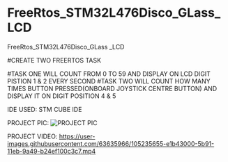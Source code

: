 # FreeRtos_STM32L476Disco_GLass_LCD
FreeRtos_STM32L476Disco_GLass _LCD

#CREATE TWO FREERTOS TASK

#TASK ONE WILL COUNT FROM 0 TO 59 AND DISPLAY ON LCD DIGIT PISTION 1 & 2 EVERY SECOND
#TASK TWO WILL COUNT HOW MANY TIMES BUTTON PRESSED(ONBOARD JOYSTICK CENTRE BUTTON) AND DISPLAY IT ON DIGIT POSITION 4 & 5

IDE USED: STM CUBE IDE

PROJECT PIC:
![PROJECT PIC](https://user-images.githubusercontent.com/63635966/105231509-078b0600-5b8d-11eb-92e5-e714a479ebf9.jpeg)

PROJECT VIDEO:
https://user-images.githubusercontent.com/63635966/105235655-e1b43000-5b91-11eb-9a49-b24ef100c3c7.mp4

